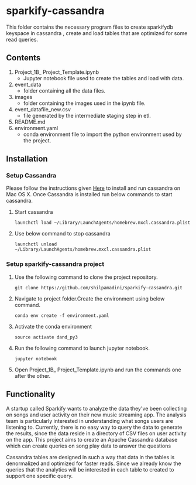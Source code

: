 # sparkify-cassandra

This folder contains the necessary program files to create sparkifydb keyspace
in cassandra , create and load tables that are optimized for some read queries.

## Contents

1. Project_1B_ Project_Template.ipynb
    * Jupyter notebook file used to create the tables and load with data.
2. event_data
    * folder containing all the data files.
3. images
    * folder containing the images used in the ipynb file.
4. event_datafile_new.csv
    * file generated by the intermediate staging step in etl.
6. README.md
7. environment.yaml
    * conda environment file to import the python environment used by the project.


## Installation

### Setup Cassandra

Please follow the instructions given [Here](https://gist.github.com/hkhamm/a9a2b45dd749e5d3b3ae) to install and run cassandra on  Mac OS X.
Once Cassandra is installed  run below commands to start cassandra.
1. Start cassandra

    ```
    launchctl load ~/Library/LaunchAgents/homebrew.mxcl.cassandra.plist
    ```

2. Use below command to stop cassandra
    ```
    launchctl unload ~/Library/LaunchAgents/homebrew.mxcl.cassandra.plist
    ```

### Setup  sparkify-cassandra project

1. Use the following command to clone the project repository.

    ```
    git clone https://github.com/shilpamadini/sparkify-cassandra.git
    ```

2. Navigate to project folder.Create the environment using below command.

    ```
    conda env create -f environment.yaml
    ```

3. Activate the conda environment

    ```
    source activate dand_py3
    ```

4. Run the following command to launch jupyter notebook.
    ```
    jupyter notebook
    ```
5. Open Project_1B_ Project_Template.ipynb and run the commands one after the other.

## Functionality

A startup called Sparkify wants to analyze the data they've been collecting on songs and user activity on their new music streaming app. The analysis team is particularly interested in understanding what songs users are listening to. Currently, there is no easy way to query the data to generate the results, since the data reside in a directory of CSV files on user activity on the app.
This project aims to create an Apache Cassandra database which can create queries on song play data to answer the questions

Cassandra tables are designed in such a way that data in the tables is denormalized and optimized for faster reads. Since we already know the queries that the analytics will be interested in each table to created to support one specific query.
